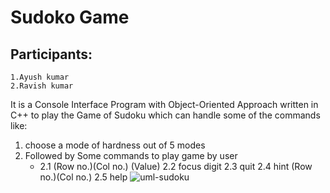 # Sudoko Game

## Participants:

    1.Ayush kumar
    2.Ravish kumar

  It is a Console Interface Program with Object-Oriented Approach written in C++ to play the Game of Sudoku which can handle some of the commands like:
  1. choose a mode of hardness out of 5 modes
  2. Followed by Some commands to play game by user 
     + 2.1 (Row no.)(Col no.) (Value)
    2.2 focus digit
    2.3 quit
    2.4 hint (Row no.)(Col no.)
    2.5 help
![uml-sudoku](https://user-images.githubusercontent.com/98096047/206471365-3a201f82-b9db-4c70-a453-49c63f50e784.png)

